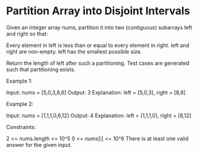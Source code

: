 # Partition Array into Disjoint Intervals

Given an integer array nums, partition it into two (contiguous) subarrays left and right so that:

Every element in left is less than or equal to every element in right.
left and right are non-empty.
left has the smallest possible size.

Return the length of left after such a partitioning.
Test cases are generated such that partitioning exists.

Example 1:

Input: nums = [5,0,3,8,6]
Output: 3
Explanation: left = [5,0,3], right = [8,6]

Example 2:

Input: nums = [1,1,1,0,6,12]
Output: 4
Explanation: left = [1,1,1,0], right = [6,12]

Constraints:

2 <= nums.length <= 10^5
0 <= nums[i] <= 10^6
There is at least one valid answer for the given input.
